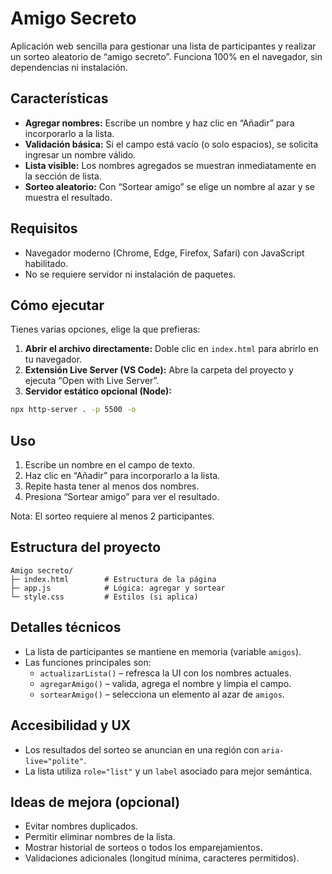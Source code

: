 # Amigo Secreto

Aplicación web sencilla para gestionar una lista de participantes y realizar un sorteo aleatorio de “amigo secreto”. Funciona 100% en el navegador, sin dependencias ni instalación.

## Características
* **Agregar nombres:** Escribe un nombre y haz clic en “Añadir” para incorporarlo a la lista.
* **Validación básica:** Si el campo está vacío (o solo espacios), se solicita ingresar un nombre válido.
* **Lista visible:** Los nombres agregados se muestran inmediatamente en la sección de lista.
* **Sorteo aleatorio:** Con “Sortear amigo” se elige un nombre al azar y se muestra el resultado.

## Requisitos
* Navegador moderno (Chrome, Edge, Firefox, Safari) con JavaScript habilitado.
* No se requiere servidor ni instalación de paquetes.

## Cómo ejecutar
Tienes varias opciones, elige la que prefieras:
1. **Abrir el archivo directamente:** Doble clic en `index.html` para abrirlo en tu navegador.
2. **Extensión Live Server (VS Code):** Abre la carpeta del proyecto y ejecuta “Open with Live Server”.
3. **Servidor estático opcional (Node):**
```bash
npx http-server . -p 5500 -o
```

## Uso
1. Escribe un nombre en el campo de texto.
2. Haz clic en “Añadir” para incorporarlo a la lista.
3. Repite hasta tener al menos dos nombres.
4. Presiona “Sortear amigo” para ver el resultado.

Nota: El sorteo requiere al menos 2 participantes.

## Estructura del proyecto
```text
Amigo secreto/
├─ index.html        # Estructura de la página
├─ app.js            # Lógica: agregar y sortear
└─ style.css         # Estilos (si aplica)
```

## Detalles técnicos
* La lista de participantes se mantiene en memoria (variable `amigos`).
* Las funciones principales son:
  * `actualizarLista()` – refresca la UI con los nombres actuales.
  * `agregarAmigo()` – valida, agrega el nombre y limpia el campo.
  * `sortearAmigo()` – selecciona un elemento al azar de `amigos`.

## Accesibilidad y UX
* Los resultados del sorteo se anuncian en una región con `aria-live="polite"`.
* La lista utiliza `role="list"` y un `label` asociado para mejor semántica.

## Ideas de mejora (opcional)
* Evitar nombres duplicados.
* Permitir eliminar nombres de la lista.
* Mostrar historial de sorteos o todos los emparejamientos.
* Validaciones adicionales (longitud mínima, caracteres permitidos).
